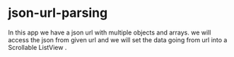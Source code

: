 # json-url-parsing
In this app we have a json url with multiple objects and arrays. we will access the json from given url and we will set the data going from url into a Scrollable ListView .

